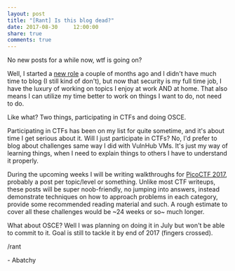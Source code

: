 ```yaml
---
layout: post
title: "[Rant] Is this blog dead?"
date: 2017-08-30     12:00:00
share: true
comments: true
---
```


No new posts for a while now, wtf is going on?  
  
Well, I started a [new role](https://twitter.com/abatchy17/status/883517803080294402) a couple of months ago and I didn't have much time to blog (I still kind of don't), but now that security is my full time job, I have the luxury of working on topics I enjoy at work AND at home. That also means I can utilize my time better to work on things I want to do, not need to do.  
  
Like what? Two things, participating in CTFs and doing OSCE.  
  
Participating in CTFs has been on my list for quite sometime, and it's about time I get serious about it. Will I just participate in CTFs? No, I'd prefer to blog about challenges same way I did with VulnHub VMs. It's just my way of learning things, when I need to explain things to others I have to understand it properly.  
  
During the upcoming weeks I will be writing walkthroughs for [PicoCTF 2017](https://2017game.picoctf.com/), probably a post per topic/level or something. Unlike most CTF writeups, these posts will be super noob-friendly, no jumping into answers, instead demonstrate techniques on how to approach problems in each category, provide some recommended reading  material and such. A rough estimate to cover all these challenges would be ~24 weeks or so~ much longer.  
  
What about OSCE? Well I was planning on doing it in July but won't be able to commit to it. Goal is still to tackle it by end of 2017 (fingers crossed).  
  
/rant  
  
\- Abatchy

